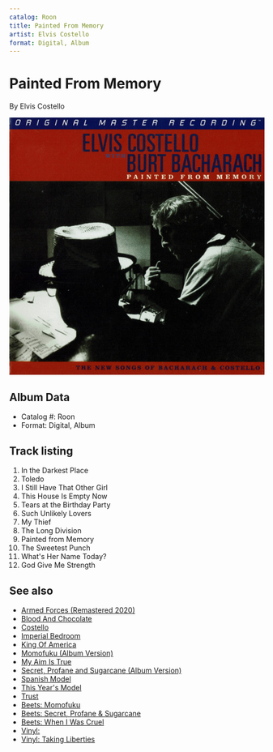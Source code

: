 ```yaml
---
catalog: Roon
title: Painted From Memory
artist: Elvis Costello
format: Digital, Album
---
```


# Painted From Memory

By Elvis Costello

![](../../assets/albumcovers/Elvis_Costello-Painted_From_Memory.png)

## Album Data

- Catalog #: Roon
- Format: Digital, Album


## Track listing


1. In the Darkest Place
2. Toledo
3. I Still Have That Other Girl
4. This House Is Empty Now
5. Tears at the Birthday Party
6. Such Unlikely Lovers
7. My Thief
8. The Long Division
9. Painted from Memory
10. The Sweetest Punch
11. What's Her Name Today?
12. God Give Me Strength


## See also

- [Armed Forces (Remastered 2020)](Armed_Forces_Remastered_2020.md)
- [Blood And Chocolate](Blood_And_Chocolate.md)
- [Costello](Costello-_My_Flame_Burns_Blue.md)
- [Imperial Bedroom](Imperial_Bedroom.md)
- [King Of America](King_Of_America.md)
- [Momofuku (Album Version)](Momofuku_Album_Version.md)
- [My Aim Is True](My_Aim_Is_True.md)
- [Secret, Profane and Sugarcane (Album Version)](Secret__Profane_and_Sugarcane_Album_Version.md)
- [Spanish Model](Spanish_Model.md)
- [This Year's Model](This_Years_Model.md)
- [Trust](Trust.md)
- [Beets: Momofuku](../../Beets/Elvis_Costello/Momofuku.md)
- [Beets: Secret, Profane & Sugarcane](../../Beets/Elvis_Costello/Secret__Profane_and_Sugarcane.md)
- [Beets: When I Was Cruel](../../Beets/Elvis_Costello/When_I_Was_Cruel.md)
- [Vinyl: ](../../Vinyl/Elvis_Costello/Elvis_Costello.md)
- [Vinyl: Taking Liberties](../../Vinyl/Elvis_Costello/Taking_Liberties.md)
